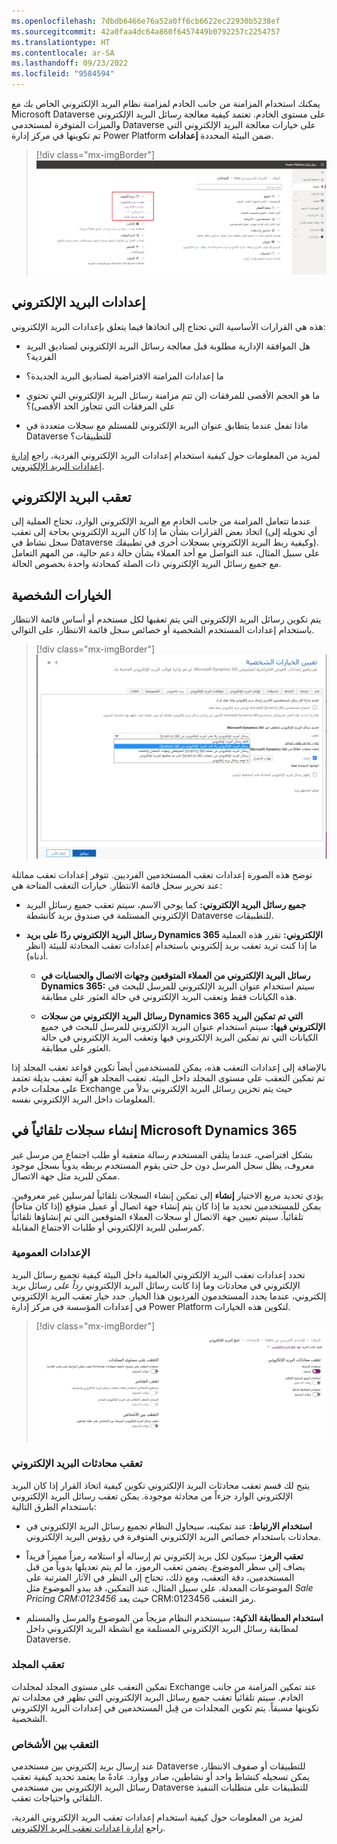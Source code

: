 ```yaml
---
ms.openlocfilehash: 7dbdb6466e76a52a0ff6cb6622ec22930b5238ef
ms.sourcegitcommit: 42a0faa4dc64a860f6457449b0792257c2254757
ms.translationtype: HT
ms.contentlocale: ar-SA
ms.lasthandoff: 09/23/2022
ms.locfileid: "9584594"
---
```

يمكنك استخدام المزامنة من جانب الخادم لمزامنة نظام البريد الإلكتروني الخاص بك مع Microsoft Dataverse على مستوى الخادم. تعتمد كيفية معالجة رسائل البريد الإلكتروني والميزات المتوفرة لمستخدمي Dataverse على خيارات معالجة البريد الإلكتروني التي تم تكوينها في مركز إدارة Power Platform ضمن البيئة المحددة **إعدادات**.

> [!div class="mx-imgBorder"]
> [![لقطة شاشة لقسم البريد الإلكتروني في صفحة الإعدادات في مركز مسؤول.](../media/server-side.png)](../media/server-side.png#lightbox)

## <a name="email-settings"></a>إعدادات البريد الإلكتروني

هذه هي القرارات الأساسية التي تحتاج إلى اتخاذها فيما يتعلق بإعدادات البريد الإلكتروني:

-   هل الموافقة الإدارية مطلوبة قبل معالجة رسائل البريد الإلكتروني لصناديق البريد الفردية؟

-   ما إعدادات المزامنة الافتراضية لصناديق البريد الجديدة؟

-   ما هو الحجم الأقصى للمرفقات (لن تتم مزامنة رسائل البريد الإلكتروني التي تحتوي على المرفقات التي تتجاوز الحد الأقصى)؟

-   ماذا تفعل عندما يتطابق عنوان البريد الإلكتروني للمستلم مع سجلات متعددة في Dataverse للتطبيقات؟

لمزيد من المعلومات حول كيفية استخدام إعدادات البريد الإلكتروني الفردية، راجع [إدارة إعدادات البريد الإلكتروني](/power-platform/admin/settings-email/?azure-portal=true).

## <a name="email-tracking"></a>تعقب البريد الإلكتروني

عندما تتعامل المزامنة من جانب الخادم مع البريد الإلكتروني الوارد، تحتاج العملية إلى اتخاذ بعض القرارات بشأن ما إذا كان البريد الإلكتروني بحاجة إلى تعقب (أي تحويله إلى سجل نشاط في Dataverse وكيفية ربط البريد الإلكتروني بسجلات أخرى في تطبيقك). على سبيل المثال، عند التواصل مع أحد العملاء بشأن حالة دعم حالية، من المهم التعامل مع جميع رسائل البريد الإلكتروني ذات الصلة كمحادثة واحدة بخصوص الحالة.

## <a name="personal-options"></a>الخيارات الشخصية

يتم تكوين رسائل البريد الإلكتروني التي يتم تعقبها لكل مستخدم أو أساس قائمة الانتظار باستخدام إعدادات المستخدم الشخصية أو خصائص سجل قائمة الانتظار، على التوالي.

> [!div class="mx-imgBorder"]
> [![تعيين شاشة الخيارات الشخصية باستخدام مسار القائمة المنسدلة لتحديد رسائل البريد الإلكتروني رداً على بريد Dynamics 365 الإلكتروني.](../media/email-processing.png)](../media/email-processing.png#lightbox)

توضح هذه الصورة إعدادات تعقب المستخدمين الفرديين. تتوفر إعدادات تعقب مماثلة عند تحرير سجل قائمة الانتظار. خيارات التعقب المتاحة هي:

- **جميع رسائل البريد الإلكتروني:** كما يوحي الاسم، سيتم تعقب جميع رسائل البريد الإلكتروني المستلمة في صندوق بريد كأنشطة Dataverse للتطبيقات.

- **رسائل البريد الإلكتروني ردًا على بريد Dynamics 365 الإلكتروني:** تقرر هذه العملية ما إذا كنت تريد تعقب بريد إلكتروني باستخدام إعدادات تعقب المحادثة للبيئة (انظر أدناه).

  - **رسائل البريد الإلكتروني من العملاء المتوقعين وجهات الاتصال والحسابات في Dynamics 365:** سيتم استخدام عنوان البريد الإلكتروني للمرسل للبحث في هذه الكيانات فقط وتعقب البريد الإلكتروني في حالة العثور على مطابقة.

  - **رسائل البريد الإلكتروني من سجلات Dynamics 365 التي تم تمكين البريد الإلكتروني فيها:** سيتم استخدام عنوان البريد الإلكتروني للمرسل للبحث في جميع الكيانات التي تم تمكين البريد الإلكتروني فيها وتعقب البريد الإلكتروني في حالة العثور على مطابقة.

بالإضافة إلى إعدادات التعقب هذه، يمكن للمستخدمين أيضاً تكوين قواعد تعقب المجلد إذا تم تمكين التعقب على مستوى المجلد داخل البيئة. تعقب المجلد هو آلية تعقب بديلة تعتمد على مجلدات خادم Exchange حيث يتم تخزين رسائل البريد الإلكتروني بدلاً من المعلومات داخل البريد الإلكتروني نفسه.

## <a name="automatically-create-records-in-microsoft-dynamics-365"></a>إنشاء سجلات تلقائياً في Microsoft Dynamics 365

بشكل افتراضي، عندما يتلقى المستخدم رسالة متعقبة أو طلب اجتماع من مرسل غير معروف، يظل سجل المرسل دون حل حتى يقوم المستخدم بربطه يدوياً بسجل موجود ممكن للبريد مثل جهة الاتصال.

يؤدي تحديد مربع الاختيار **إنشاء** إلى تمكين إنشاء السجلات تلقائياً لمرسلين غير معروفين. يمكن للمستخدمين تحديد ما إذا كان يتم إنشاء جهة اتصال أو عميل متوقع (إذا كان متاحاً) تلقائياً. سيتم تعيين جهة الاتصال أو سجلات العملاء المتوقعين التي تم إنشاؤها تلقائياً كمرسلين للبريد الإلكتروني أو طلبات الاجتماع المقابلة.

### <a name="global-settings"></a>الإعدادات العمومية

تحدد إعدادات تعقب البريد الإلكتروني العالمية داخل البيئة كيفية تجميع رسائل البريد الإلكتروني في محادثات وما إذا كانت رسائل البريد الإلكتروني *رداً على* رسائل بريد إلكتروني، عندما يحدد المستخدمون الفرديون هذا الخيار. حدد خيار تعقب البريد الإلكتروني في إعدادات المؤسسة في مركز إدارة Power Platform لتكوين هذه الخيارات.

> [!div class="mx-imgBorder"]
> ![صفحة إعدادات تعقب البريد الإلكتروني، بما في ذلك تعقب محادثات البريد الإلكتروني وتعقب مستوى المجلد وتعقب العناصر والتعقب بين مستخدمي Dynamics 365.](../media/email-tracking-settings.png)

### <a name="tracking-email-conversations"></a>تعقب محادثات البريد الإلكتروني

يتيح لك قسم تعقب محادثات البريد الإلكتروني تكوين كيفية اتخاذ القرار إذا كان البريد الإلكتروني الوارد جزءاً من محادثة موجودة. يمكن تعقب رسائل البريد الإلكتروني باستخدام الطرق التالية:

- **استخدام الارتباط:** عند تمكينه، سيحاول النظام تجميع رسائل البريد الإلكتروني في محادثات باستخدام خصائص البريد الإلكتروني المتوفرة في رؤوس البريد الإلكتروني.

- **تعقب الرمز:** سيكون لكل بريد إلكتروني تم إرساله أو استلامه رمزاً مميزاً فريداً يضاف إلى سطر الموضوع. يضمن تعقب الرموز، ما لم يتم تعديلها يدوياً من قبل المستخدمين، دقة التعقب، ومع ذلك، تحتاج إلى النظر في الآثار المترتبة على الموضوعات المعدلة. على سبيل المثال، عند التمكين، قد يبدو الموضوع مثل *Sale Pricing CRM:0123456* حيث يعد CRM:0123456 رمز التعقب.

- **استخدام المطابقة الذكية:** سيستخدم النظام مزيجاً من الموضوع والمرسل والمستلم لمطابقة رسائل البريد الإلكتروني المستلمة مع أنشطة البريد الإلكتروني داخل Dataverse.

### <a name="folder-tracking"></a>تعقب المجلد

تمكين التعقب على مستوى المجلد لمجلدات Exchange عند تمكين المزامنة من جانب الخادم. سيتم تلقائياً تعقب جميع رسائل البريد الإلكتروني التي تظهر في مجلدات تم تكوينها مسبقاً. يتم تكوين المجلدات من قِبل المستخدمين في إعدادات البريد الإلكتروني الشخصية.

### <a name="tracking-between-users"></a>التعقب بين الأشخاص

عند إرسال بريد إلكتروني بين مستخدمي Dataverse للتطبيقات أو صفوف الانتظار، يمكن تسجيله كنشاط واحد أو نشاطين، صادر ووارد. عادةً ما يعتمد تحديد كيفية تعقب رسائل البريد الإلكتروني بين مستخدمي Dataverse للتطبيقات على متطلبات التنفيذ التلقائي واحتياجات تعقب.

لمزيد من المعلومات حول كيفية استخدام إعدادات تعقب البريد الإلكتروني الفردية، راجع [إدارة إعدادات تعقب البريد الإلكتروني](/power-platform/admin/settings-email-tracking/?azure-portal=true).
